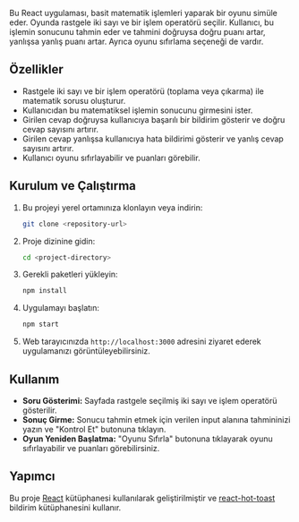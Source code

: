 Bu React uygulaması, basit matematik işlemleri yaparak bir oyunu simüle eder. Oyunda rastgele iki sayı ve bir işlem operatörü seçilir. Kullanıcı, bu işlemin sonucunu tahmin eder ve tahmini doğruysa doğru puanı artar, yanlışsa yanlış puanı artar. Ayrıca oyunu sıfırlama seçeneği de vardır.

## Özellikler

- Rastgele iki sayı ve bir işlem operatörü (toplama veya çıkarma) ile matematik sorusu oluşturur.
- Kullanıcıdan bu matematiksel işlemin sonucunu girmesini ister.
- Girilen cevap doğruysa kullanıcıya başarılı bir bildirim gösterir ve doğru cevap sayısını artırır.
- Girilen cevap yanlışsa kullanıcıya hata bildirimi gösterir ve yanlış cevap sayısını artırır.
- Kullanıcı oyunu sıfırlayabilir ve puanları görebilir.

## Kurulum ve Çalıştırma

1. Bu projeyi yerel ortamınıza klonlayın veya indirin:

    ```bash
    git clone <repository-url>
    ```

2. Proje dizinine gidin:

    ```bash
    cd <project-directory>
    ```

3. Gerekli paketleri yükleyin:

    ```bash
    npm install
    ```

4. Uygulamayı başlatın:

    ```bash
    npm start
    ```

5. Web tarayıcınızda `http://localhost:3000` adresini ziyaret ederek uygulamanızı görüntüleyebilirsiniz.

## Kullanım

- **Soru Gösterimi:** Sayfada rastgele seçilmiş iki sayı ve işlem operatörü gösterilir.
- **Sonuç Girme:** Sonucu tahmin etmek için verilen input alanına tahmininizi yazın ve "Kontrol Et" butonuna tıklayın.
- **Oyun Yeniden Başlatma:** "Oyunu Sıfırla" butonuna tıklayarak oyunu sıfırlayabilir ve puanları görebilirsiniz.

## Yapımcı

Bu proje [React](https://reactjs.org/) kütüphanesi kullanılarak geliştirilmiştir ve [react-hot-toast](https://react-hot-toast.com/) bildirim kütüphanesini kullanır.
